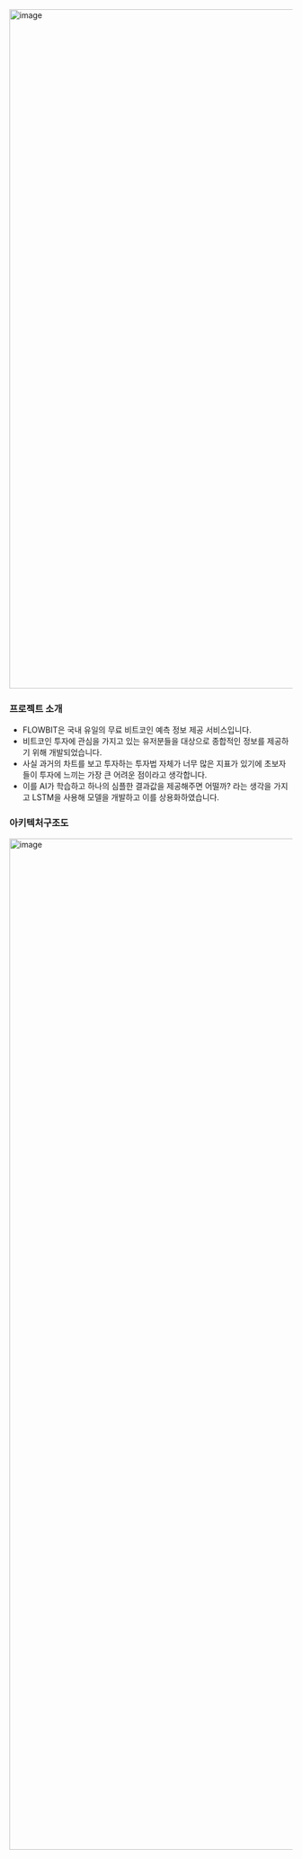 <img width="1209" alt="image" src="https://github.com/user-attachments/assets/72aee23d-a9d5-4e55-9cd3-f87ade6e2c01" />


### 프로젝트 소개
- FLOWBIT은 국내 유일의 무료 비트코인 예측 정보 제공 서비스입니다.
- 비트코인 투자에 관심을 가지고 있는 유저분들을 대상으로 종합적인 정보를 제공하기 위해 개발되었습니다.
- 사실 과거의 차트를 보고 투자하는 투자법 자체가 너무 많은 지표가 있기에 초보자들이 투자에 느끼는 가장 큰 어려운 점이라고 생각합니다.
- 이를 AI가 학습하고 하나의 심플한 결과값을 제공해주면 어떨까? 라는 생각을 가지고 LSTM을 사용해 모델을 개발하고 이를 상용화하였습니다. 

### 아키텍처구조도

<img width="1800" alt="image" src="https://github.com/user-attachments/assets/4409a4e3-3fab-43d1-a7db-364ed4894451" />
